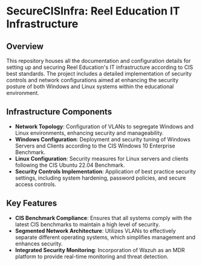 # SecureCISInfra: Reel Education IT Infrastructure

## Overview
This repository houses all the documentation and configuration details for setting up and securing Reel Education's IT infrastructure according to CIS best standards. The project includes a detailed implementation of security controls and network configurations aimed at enhancing the security posture of both Windows and Linux systems within the educational environment.

## Infrastructure Components
- **Network Topology**: Configuration of VLANs to segregate Windows and Linux environments, enhancing security and manageability.
- **Windows Configuration**: Deployment and security tuning of Windows Servers and Clients according to the CIS Windows 10 Enterprise Benchmark.
- **Linux Configuration**: Security measures for Linux servers and clients following the CIS Ubuntu 22.04 Benchmark.
- **Security Controls Implementation**: Application of best practice security settings, including system hardening, password policies, and secure access controls.

## Key Features
- **CIS Benchmark Compliance**: Ensures that all systems comply with the latest CIS benchmarks to maintain a high level of security.
- **Segmented Network Architecture**: Utilizes VLANs to effectively separate different operating systems, which simplifies management and enhances security.
- **Integrated Security Monitoring**: Incorporation of Wazuh as an MDR platform to provide real-time monitoring and threat detection.
